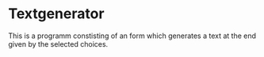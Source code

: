 # Textgenerator

This is a programm constisting of an form which generates a text at
 the end given by the selected choices.
